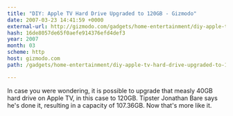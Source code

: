 ```yaml
---
title: "DIY: Apple TV Hard Drive Upgraded to 120GB - Gizmodo"
date: 2007-03-23 14:41:59 +0000
external-url: http://gizmodo.com/gadgets/home-entertainment/diy-apple-tv-hard-drive-upgraded-to-120gb-246567.php
hash: 16de8057de65f0aefe914376efd4def3
year: 2007
month: 03
scheme: http
host: gizmodo.com
path: /gadgets/home-entertainment/diy-apple-tv-hard-drive-upgraded-to-120gb-246567.php

---
```


In case you were wondering, it is possible to upgrade that measly 40GB hard drive on Apple TV, in this case to 120GB. Tipster Jonathan Bare says he's done it, resulting in a capacity of 107.36GB. Now that's more like it.
